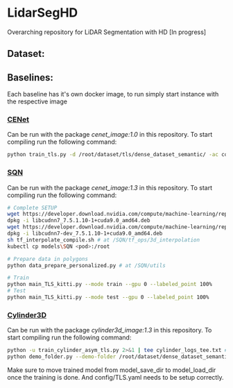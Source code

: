 # LidarSegHD
Overarching repository for LiDAR Segmentation with HD [In progress]

## Dataset:



## Baselines:

Each baseline has it's own docker image, to run simply start instance with the respective image

### [CENet](https://github.com/huixiancheng/CENet)
Can be run with the package _cenet_image:1.0_ in this repository. To start compiling run the following command:

```bash
python train_tls.py -d /root/dataset/tls/dense_dataset_semantic/ -ac config/arch/tls.yml -n res
```

### [SQN](https://github.com/QingyongHu/SQN)
Can be run with the package _cenet_image:1.3_ in this repository. To start compiling run the following command:

```bash
# Complete SETUP
wget https://developer.download.nvidia.com/compute/machine-learning/repos/ubuntu1604/x86_64/libcudnn7_7.5.1.10-1+cuda9.0_amd64.deb
dpkg -i libcudnn7_7.5.1.10-1+cuda9.0_amd64.deb
wget https://developer.download.nvidia.com/compute/machine-learning/repos/ubuntu1604/x86_64/libcudnn7-dev_7.5.1.10-1+cuda9.0_amd64.deb
dpkg -i libcudnn7-dev_7.5.1.10-1+cuda9.0_amd64.deb
sh tf_interpolate_compile.sh # at /SQN/tf_ops/3d_interpolation
kubectl cp models\SQN <pod>:/root

# Prepare data in polygons
python data_prepare_personalized.py # at /SQN/utils

# Train
python main_TLS_kitti.py --mode train --gpu 0 --labeled_point 100%
# Test
python main_TLS_kitti.py --mode test --gpu 0 --labeled_point 100%
```

### [Cylinder3D](https://github.com/xinge008/Cylinder3D)
Can be run with the package _cylinder3d_image:1.3_ in this repository. To start compiling run the following command:

```bash
python -u train_cylinder_asym_tls.py 2>&1 | tee cylinder_logs_tee.txt #training
python demo_folder.py --demo-folder /root/dataset/dense_dataset_semantic/sequences/01/velodyne/ --save-folder ./save --demo-label-folder /root/dataset/dense_dataset_semantic/sequences/01/labels/ # testing?
```
Make sure to move trained model from model_save_dir to model_load_dir once the training is done. And config/TLS.yaml needs to be setup correctly.
